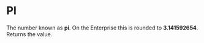 # PI

The number known as **pi**. On the Enterprise this is rounded to **3.141592654**. Returns the value.
